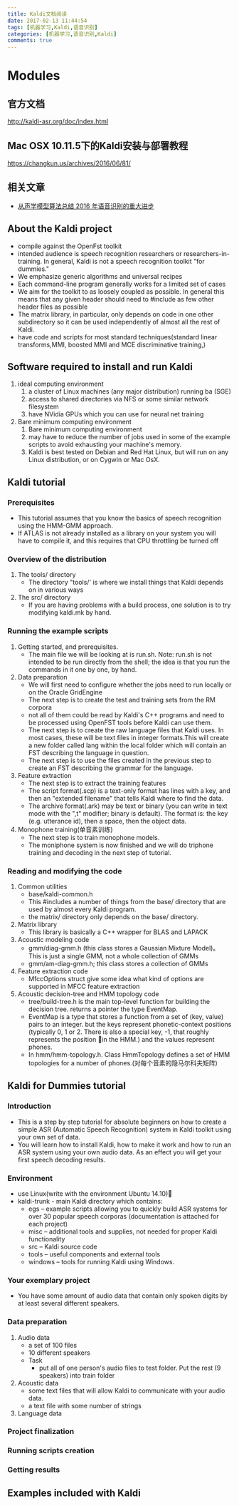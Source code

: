 ```yaml
---
title: Kaldi文档阅读
date: 2017-02-13 11:44:54
tags: [机器学习,Kaldi,语音识别]
categories: [机器学习,语音识别,Kaldi]
comments: true
---
```

# Modules
## 官方文档
<http://kaldi-asr.org/doc/index.html>
## Mac OSX 10.11.5下的Kaldi安装与部署教程
<https://changkun.us/archives/2016/06/81/><!--more-->
## 相关文章
* [从声学模型算法总结 2016 年语音识别的重大进步](http://www.leiphone.com/news/201701/ZEDsG4fOpI2zr2OA.html)

## About the Kaldi project
* compile against the OpenFst toolkit
* intended audience is speech recognition researchers or researchers-in-training. In general, Kaldi is not a speech recognition toolkit "for dummies."
* We emphasize generic algorithms and universal recipes
* Each command-line program generally works for a limited set of cases 
* We aim for the toolkit to as loosely coupled as possible. In general this means that any given header should need to #include as few other header files as possible
* The matrix library, in particular, only depends on code in one other subdirectory so it can be used independently of almost all the rest of Kaldi.
* have code and scripts for most standard techniques(standard linear transforms,MMI, boosted MMI and MCE discriminative training,)

## Software required to install and run Kaldi
1. ideal computing environment
	1. a cluster of Linux machines (any major distribution) running ba (SGE)
	1. access to shared directories via NFS or some similar network filesystem
	1. have NVidia GPUs which you can use for neural net training
1. Bare minimum computing environment
	1. Bare minimum computing environment
	1. may have to reduce the number of jobs used in some of the example scripts to avoid exhausting your machine's memory.
	1. Kaldi is best tested on Debian and Red Hat Linux, but will run on any Linux distribution, or on Cygwin or Mac OsX.

## Kaldi tutorial
### Prerequisites
* This tutorial assumes that you know the basics of speech recognition using the HMM-GMM approach.
*  If ATLAS is not already installed as a library on your system you will have to compile it, and this requires that CPU throttling be turned off

### Overview of the distribution
1. The tools/ directory
	* The directory "tools/' is where we install things that Kaldi depends on in various ways
1. The src/ directory
	* If you are having problems with a build process, one solution is to try modifying kaldi.mk by hand.

### Running the example scripts
1. Getting started, and prerequisites.
	* The main file we will be looking at is run.sh. Note: run.sh is not intended to be run directly from the shell; the idea is that you run the commands in it one by one, by hand.
1. Data preparation
	* We will first need to configure whether the jobs need to run locally or on the Oracle GridEngine
	* The next step is to create the test and training sets from the RM corpora
	* not all of them could be read by Kaldi's C++ programs and need to be processed using OpenFST tools before Kaldi can use them.
	* The next step is to create the raw language files that Kaldi uses. In most cases, these will be text files in integer formats.This will create a new folder called lang within the local folder which will contain an FST describing the language in question.
	* The next step is to use the files created in the previous step to create an FST describing the grammar for the language.
1. Feature extraction
	* The next step is to extract the training features
	* The script format(.scp) is a text-only format has lines with a key, and then an "extended filename" that tells Kaldi where to find the data.
	* The archive format(.ark) may be text or binary (you can write in text mode with the ",t" modifier; binary is default). The format is: the key (e.g. utterance id), then a space, then the object data.
1. Monophone training(单音素训练)
	* The next step is to train monophone models.
	* The moniphone system is now finished and we will do triphone training and decoding in the next step of tutorial.

### Reading and modifying the code
1. Common utilities
	* base/kaldi-common.h
	* This #includes a number of things from the base/ directory that are used by almost every Kaldi program.
	* the matrix/ directory only depends on the base/ directory.
1. Matrix library
	* This library is basically a C++ wrapper for BLAS and LAPACK
1. Acoustic modeling code
	* gmm/diag-gmm.h (this class stores a Gaussian Mixture Model)。This is just a single GMM, not a whole collection of GMMs
	* gmm/am-diag-gmm.h; this class stores a collection of GMMs
1. Feature extraction code
	* MfccOptions struct give some idea what kind of options are supported in MFCC feature extraction
1. Acoustic decision-tree and HMM topology code
	* tree/build-tree.h is the main top-level function for building the decision tree. returns a pointer the type EventMap. 
	* EventMap is a type that stores a function from a set of (key, value) pairs to an integer. but the keys represent phonetic-context positions (typically 0, 1 or 2. There is also a special key, -1, that roughly represents the position in the HMM.) and the values represent phones.
	* In hmm/hmm-topology.h. Class HmmTopology defines a set of HMM topologies for a number of phones.(对每个音素的隐马尔科夫矩阵)

## Kaldi for Dummies tutorial
### Introduction
* This is a step by step tutorial for absolute beginners on how to create a simple ASR (Automatic Speech Recognition) system in Kaldi toolkit using your own set of data.
* You will learn how to install Kaldi, how to make it work and how to run an ASR system using your own audio data. As an effect you will get your first speech decoding results.

### Environment
* use Linux(write with the environment Ubuntu 14.10)
* kaldi-trunk - main Kaldi directory which contains:
	* egs – example scripts allowing you to quickly build ASR systems for over 30 popular speech corporas (documentation is attached for each project)
	* misc – additional tools and supplies, not needed for proper Kaldi functionality
	* src – Kaldi source code
	* tools – useful components and external tools
	* windows – tools for running Kaldi using Windows.

### Your exemplary project
* You have some amount of audio data that contain only spoken digits by at least several different speakers.

### Data preparation
1. Audio data
	* a set of 100 files
	* 10 different speakers
	* Task
		* put all of one person's audio files to test folder. Put the rest (9 speakers) into train folder
1. Acoustic data
	* some text files that will allow Kaldi to communicate with your audio data.
	* a text file with some number of strings
1. Language data
### Project finalization
### Running scripts creation
### Getting results

## Examples included with Kaldi